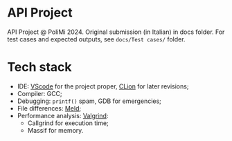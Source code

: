 # API Project

API Project @ PoliMi 2024. Original submission (in Italian) in docs folder. For test cases and expected outputs, see `docs/Test cases/` folder.

# Tech stack

- IDE: [VScode](https://code.visualstudio.com) for the project proper, [CLion](https://www.jetbrains.com/clion/) for later revisions;
- Compiler: GCC;
- Debugging: `printf()` spam, GDB for emergencies;
- File differences: [Meld](https://meldmerge.org);
- Performance analysis: [Valgrind](https://valgrind.org):
  - Callgrind for execution time;
  - Massif for memory.
